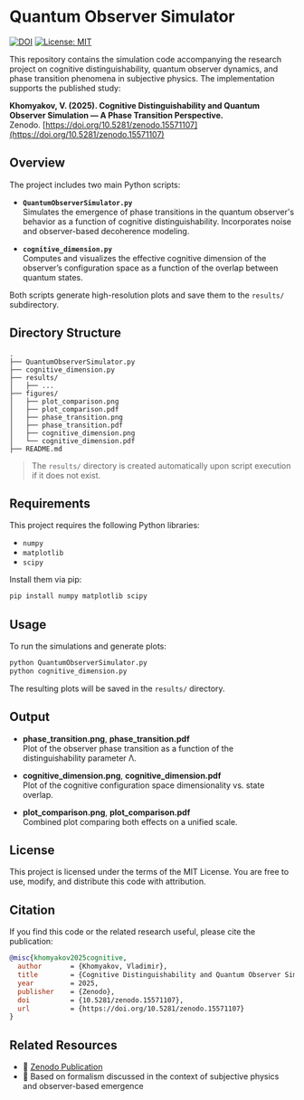 # Quantum Observer Simulator
[![DOI](https://zenodo.org/badge/DOI/10.5281/zenodo.15571107.svg)](https://doi.org/10.5281/zenodo.15571107)
[![License: MIT](https://img.shields.io/badge/License-MIT-yellow.svg)](LICENSE)

This repository contains the simulation code accompanying the research project on cognitive distinguishability, quantum observer dynamics, and phase transition phenomena in subjective physics. The implementation supports the published study:

**Khomyakov, V. (2025). Cognitive Distinguishability and Quantum Observer Simulation — A Phase Transition Perspective.**  
Zenodo. [https://doi.org/10.5281/zenodo.15571107](https://doi.org/10.5281/zenodo.15571107)

## Overview

The project includes two main Python scripts:

- **`QuantumObserverSimulator.py`**  
  Simulates the emergence of phase transitions in the quantum observer's behavior as a function of cognitive distinguishability. Incorporates noise and observer-based decoherence modeling.

- **`cognitive_dimension.py`**  
  Computes and visualizes the effective cognitive dimension of the observer’s configuration space as a function of the overlap between quantum states.

Both scripts generate high-resolution plots and save them to the `results/` subdirectory.

## Directory Structure

```
.
├── QuantumObserverSimulator.py
├── cognitive_dimension.py
├── results/
│   ├── ...
├── figures/
│   ├── plot_comparison.png
│   ├── plot_comparison.pdf
│   ├── phase_transition.png
│   ├── phase_transition.pdf
│   ├── cognitive_dimension.png
│   └── cognitive_dimension.pdf
├── README.md
```

> The `results/` directory is created automatically upon script execution if it does not exist.

## Requirements

This project requires the following Python libraries:

- `numpy`
- `matplotlib`
- `scipy`

Install them via pip:

```bash
pip install numpy matplotlib scipy
```

## Usage

To run the simulations and generate plots:

```bash
python QuantumObserverSimulator.py
python cognitive_dimension.py
```

The resulting plots will be saved in the `results/` directory.

## Output

- **phase_transition.png**, **phase_transition.pdf**  
  Plot of the observer phase transition as a function of the distinguishability parameter Λ.

- **cognitive_dimension.png**, **cognitive_dimension.pdf**  
  Plot of the cognitive configuration space dimensionality vs. state overlap.

- **plot_comparison.png**, **plot_comparison.pdf**  
  Combined plot comparing both effects on a unified scale.

## License

This project is licensed under the terms of the MIT License. You are free to use, modify, and distribute this code with attribution.

## Citation

If you find this code or the related research useful, please cite the publication:

```bibtex
@misc{khomyakov2025cognitive,
  author       = {Khomyakov, Vladimir},
  title        = {Cognitive Distinguishability and Quantum Observer Simulation — A Phase Transition Perspective},
  year         = 2025,
  publisher    = {Zenodo},
  doi          = {10.5281/zenodo.15571107},
  url          = {https://doi.org/10.5281/zenodo.15571107}
}
```

## Related Resources

- 📘 [Zenodo Publication](https://doi.org/10.5281/zenodo.15571107)
- 🧠 Based on formalism discussed in the context of subjective physics and observer-based emergence
